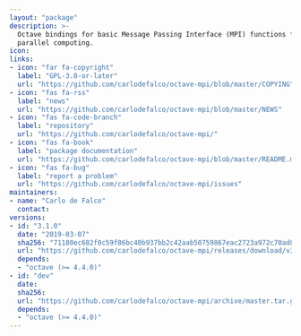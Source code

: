 ```yaml
---
layout: "package"
description: >-
  Octave bindings for basic Message Passing Interface (MPI) functions for
  parallel computing.
icon:
links:
- icon: "far fa-copyright"
  label: "GPL-3.0-or-later"
  url: "https://github.com/carlodefalco/octave-mpi/blob/master/COPYING"
- icon: "fas fa-rss"
  label: "news"
  url: "https://github.com/carlodefalco/octave-mpi/blob/master/NEWS"
- icon: "fas fa-code-branch"
  label: "repository"
  url: "https://github.com/carlodefalco/octave-mpi/"
- icon: "fas fa-book"
  label: "package documentation"
  url: "https://github.com/carlodefalco/octave-mpi/blob/master/README.md"
- icon: "fas fa-bug"
  label: "report a problem"
  url: "https://github.com/carlodefalco/octave-mpi/issues"
maintainers:
- name: "Carlo de Falco"
  contact:
versions:
- id: "3.1.0"
  date: "2019-03-07"
  sha256: "71180ec682f0c59f86bc40b937bb2c42aab50759867eac2723a972c70ad83bb9"
  url: "https://github.com/carlodefalco/octave-mpi/releases/download/v3.1.0/mpi-3.1.0.tar.gz"
  depends:
  - "octave (>= 4.4.0)"
- id: "dev"
  date:
  sha256:
  url: "https://github.com/carlodefalco/octave-mpi/archive/master.tar.gz"
  depends:
  - "octave (>= 4.4.0)"
---
```

